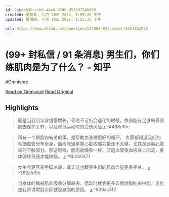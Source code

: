 ```yaml
---
id: 2abeeb30-ccb6-44c0-87db-d5f807348809
created: 星期五, 九月 20日 2024, 5:59:49 下午
updated: 星期四, 七月 10日 2025, 1:25:35 下午

url: https://www.zhihu.com/question/514064484/answer/2554853955
---
```


# (99+ 封私信 / 91 条消息) 男生们，你们练肌肉是为了什么？ - 知乎
#Omnivore

[Read on Omnivore](https://omnivore.app/me/99-91-19078d76012)
[Read Original](https://www.zhihu.com/question/514064484/answer/2554853955)

## Highlights

> 而是当我们年龄慢慢增长，骨骼不可抗会退化的时候，依旧能有足够的骨骼肌去保护关节，以及降低运动时的受伤风险 [⤴️](https://omnivore.app/me/99-91-19078d76012#4498e10e-d0d9-4654-98e3-f92aa2e20733)  ^4498e10e

> 再有一个跟肌肉有关的事，是帮助血液做更好的循环。
> 大家都知道我们的毛细血管分布全身，血液流通单靠心脏收缩力量还不太够，尤其是远离心脏端的下肢部分。那这时候，肌肉就像泵一样，压迫血管使血液往上回流，身体循环系统才能顺畅。 [⤴️](https://omnivore.app/me/99-91-19078d76012#6b0b0471-a087-4852-ac88-00453be6fe9e)  ^6b0b0471

> 女生会更容易手脚冰凉，其实这也跟男生们的肌肉含量更多相关。 [⤴️](https://omnivore.app/me/99-91-19078d76012#382afd9b-ad65-4edf-b893-e3c503780b37)  ^382afd9b

> 当身体的糖被肌肉吸收分解越多，运动时就会更多去燃烧脂肪来供能。这也是我常讲增肌实际就是减脂的原因。 [⤴️](https://omnivore.app/me/99-91-19078d76012#920ac3f2-55e3-44c0-aa94-1c0aaac91ba3)  ^920ac3f2

